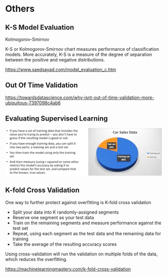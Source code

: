 # Others

## K-S Model Evaluation

Kolmogorov-Smirnov

K-S or Kolmogorov-Smirnov chart measures performance of classification models. More accurately, K-S is a measure of the degree of separation between the positive and negative distributions.

<https://www.saedsayad.com/model_evaluation_c.htm>

## Out Of Time Validation

<https://towardsdatascience.com/why-isnt-out-of-time-validation-more-ubiquitous-7397098c4ab6>

## Evaluating Supervised Learning

![image](../../media/Others-image1-supervised.jpg)

## K-fold Cross Validation

One way to further protect against overfitting is K-fold cross validation

- Split your data into K randomly-assigned segments
- Reserve one segment as your test data
- Train on the remaining segments and measure performance against the test set
- Repeat, using each segment as the test data and the remaining data for training
- Take the average of the resulting accuracy scores

Using cross-validation will run the validation on multiple folds of the data, which reduces the overfitting.

<https://machinelearningmastery.com/k-fold-cross-validation>

